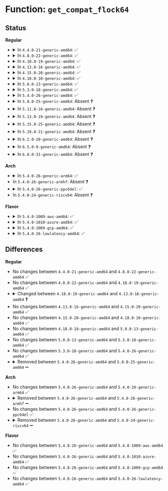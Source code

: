 # Function: <code>get_compat_flock64</code>

## Status
<b>Regular</b>
<ul>
<li>
<details>
<summary>In <code>4.4.0-21-generic-amd64</code>: ✅</summary>

```c
int get_compat_flock64(struct flock * kfl, struct compat_flock64 * ufl)
```

```json
{
  "name": "get_compat_flock64",
  "collision_type": "Unique Static",
  "inline_type": "No",
  "funcs": [
    {
      "addr": 18446744071581348320,
      "name": "get_compat_flock64",
      "external": false,
      "loc": "fs/compat.c:375",
      "file": "fs/compat.c",
      "inline": "seen, unknown",
      "caller_inline": [],
      "caller_func": []
    }
  ],
  "symbols": [
    {
      "addr": 18446744071581348320,
      "name": "get_compat_flock64",
      "section": ".text",
      "bind": "STB_LOCAL",
      "size": 135
    }
  ]
}
```
</details>
</li>
<li>
<details>
<summary>In <code>4.8.0-22-generic-amd64</code>: ✅</summary>

```c
int get_compat_flock64(struct flock * kfl, struct compat_flock64 * ufl)
```

```json
{
  "name": "get_compat_flock64",
  "collision_type": "Unique Static",
  "inline_type": "No",
  "funcs": [
    {
      "addr": 18446744071581529136,
      "name": "get_compat_flock64",
      "external": false,
      "loc": "fs/compat.c:375",
      "file": "fs/compat.c",
      "inline": "seen, unknown",
      "caller_inline": [],
      "caller_func": []
    }
  ],
  "symbols": [
    {
      "addr": 18446744071581529136,
      "name": "get_compat_flock64",
      "section": ".text",
      "bind": "STB_LOCAL",
      "size": 131
    }
  ]
}
```
</details>
</li>
<li>
<details>
<summary>In <code>4.10.0-19-generic-amd64</code>: ✅</summary>

```c
int get_compat_flock64(struct flock * kfl, struct compat_flock64 * ufl)
```

```json
{
  "name": "get_compat_flock64",
  "collision_type": "Unique Static",
  "inline_type": "No",
  "funcs": [
    {
      "addr": 18446744071581615136,
      "name": "get_compat_flock64",
      "external": false,
      "loc": "fs/compat.c:361",
      "file": "fs/compat.c",
      "inline": "seen, unknown",
      "caller_inline": [],
      "caller_func": []
    }
  ],
  "symbols": [
    {
      "addr": 18446744071581615136,
      "name": "get_compat_flock64",
      "section": ".text",
      "bind": "STB_LOCAL",
      "size": 131
    }
  ]
}
```
</details>
</li>
<li>
<details>
<summary>In <code>4.13.0-16-generic-amd64</code>: ✅</summary>

```c
int get_compat_flock64(struct flock * kfl, const struct compat_flock64 * ufl)
```

```json
{
  "name": "get_compat_flock64",
  "collision_type": "Unique Static",
  "inline_type": "No",
  "funcs": [
    {
      "addr": 18446744071581358160,
      "name": "get_compat_flock64",
      "external": false,
      "loc": "fs/fcntl.c:543",
      "file": "fs/fcntl.c",
      "inline": "seen, unknown",
      "caller_inline": [],
      "caller_func": [
        "fs/fcntl.c:compat_SyS_fcntl",
        "fs/fcntl.c:compat_SyS_fcntl"
      ]
    }
  ],
  "symbols": [
    {
      "addr": 18446744071581358160,
      "name": "get_compat_flock64",
      "section": ".text",
      "bind": "STB_LOCAL",
      "size": 124
    }
  ]
}
```
</details>
</li>
<li>
<details>
<summary>In <code>4.15.0-20-generic-amd64</code>: ✅</summary>

```c
int get_compat_flock64(struct flock * kfl, const struct compat_flock64 * ufl)
```

```json
{
  "name": "get_compat_flock64",
  "collision_type": "Unique Static",
  "inline_type": "No",
  "funcs": [
    {
      "addr": 18446744071581499296,
      "name": "get_compat_flock64",
      "external": false,
      "loc": "fs/fcntl.c:544",
      "file": "fs/fcntl.c",
      "inline": "seen, unknown",
      "caller_inline": [],
      "caller_func": [
        "fs/fcntl.c:compat_SyS_fcntl",
        "fs/fcntl.c:compat_SyS_fcntl"
      ]
    }
  ],
  "symbols": [
    {
      "addr": 18446744071581499296,
      "name": "get_compat_flock64",
      "section": ".text",
      "bind": "STB_LOCAL",
      "size": 124
    }
  ]
}
```
</details>
</li>
<li>
<details>
<summary>In <code>4.18.0-10-generic-amd64</code>: ✅</summary>

```c
int get_compat_flock64(struct flock * kfl, const struct compat_flock64 * ufl)
```

```json
{
  "name": "get_compat_flock64",
  "collision_type": "Unique Static",
  "inline_type": "No",
  "funcs": [
    {
      "addr": 18446744071581655760,
      "name": "get_compat_flock64",
      "external": false,
      "loc": "fs/fcntl.c:544",
      "file": "fs/fcntl.c",
      "inline": "seen, unknown",
      "caller_inline": [],
      "caller_func": [
        "fs/fcntl.c:do_compat_fcntl64",
        "fs/fcntl.c:do_compat_fcntl64"
      ]
    }
  ],
  "symbols": [
    {
      "addr": 18446744071581655760,
      "name": "get_compat_flock64",
      "section": ".text",
      "bind": "STB_LOCAL",
      "size": 114
    }
  ]
}
```
</details>
</li>
<li>
<details>
<summary>In <code>5.0.0-13-generic-amd64</code>: ✅</summary>

```c
int get_compat_flock64(struct flock * kfl, const struct compat_flock64 * ufl)
```

```json
{
  "name": "get_compat_flock64",
  "collision_type": "Unique Static",
  "inline_type": "No",
  "funcs": [
    {
      "addr": 18446744071581742048,
      "name": "get_compat_flock64",
      "external": false,
      "loc": "fs/fcntl.c:544",
      "file": "fs/fcntl.c",
      "inline": "seen, unknown",
      "caller_inline": [],
      "caller_func": [
        "fs/fcntl.c:do_compat_fcntl64",
        "fs/fcntl.c:do_compat_fcntl64"
      ]
    }
  ],
  "symbols": [
    {
      "addr": 18446744071581742048,
      "name": "get_compat_flock64",
      "section": ".text",
      "bind": "STB_LOCAL",
      "size": 114
    }
  ]
}
```
</details>
</li>
<li>
<details>
<summary>In <code>5.3.0-18-generic-amd64</code>: ✅</summary>

```c
int get_compat_flock64(struct flock * kfl, const struct compat_flock64 * ufl)
```

```json
{
  "name": "get_compat_flock64",
  "collision_type": "Unique Static",
  "inline_type": "No",
  "funcs": [
    {
      "addr": 18446744071581859312,
      "name": "get_compat_flock64",
      "external": false,
      "loc": "fs/fcntl.c:544",
      "file": "fs/fcntl.c",
      "inline": "seen, unknown",
      "caller_inline": [],
      "caller_func": [
        "fs/fcntl.c:do_compat_fcntl64",
        "fs/fcntl.c:do_compat_fcntl64",
        "fs/fcntl.c:do_compat_fcntl64",
        "fs/fcntl.c:do_compat_fcntl64"
      ]
    }
  ],
  "symbols": [
    {
      "addr": 18446744071581859312,
      "name": "get_compat_flock64",
      "section": ".text",
      "bind": "STB_LOCAL",
      "size": 114
    }
  ]
}
```
</details>
</li>
<li>
<details>
<summary>In <code>5.4.0-26-generic-amd64</code>: ✅</summary>

```c
int get_compat_flock64(struct flock * kfl, const struct compat_flock64 * ufl)
```

```json
{
  "name": "get_compat_flock64",
  "collision_type": "Unique Static",
  "inline_type": "No",
  "funcs": [
    {
      "addr": 18446744071581931664,
      "name": "get_compat_flock64",
      "external": false,
      "loc": "fs/fcntl.c:544",
      "file": "fs/fcntl.c",
      "inline": "seen, unknown",
      "caller_inline": [],
      "caller_func": [
        "fs/fcntl.c:do_compat_fcntl64",
        "fs/fcntl.c:do_compat_fcntl64",
        "fs/fcntl.c:do_compat_fcntl64",
        "fs/fcntl.c:do_compat_fcntl64"
      ]
    }
  ],
  "symbols": [
    {
      "addr": 18446744071581931664,
      "name": "get_compat_flock64",
      "section": ".text",
      "bind": "STB_LOCAL",
      "size": 114
    }
  ]
}
```
</details>
</li>
<li>
<details>
<summary>In <code>5.8.0-25-generic-amd64</code>: Absent ❓</summary>

```json
{
  "name": "get_compat_flock64",
  "collision_type": "Unique Static",
  "inline_type": "Full",
  "funcs": [
    {
      "addr": 18446744071582164733,
      "name": "get_compat_flock64",
      "external": false,
      "loc": "fs/fcntl.c:544",
      "file": "fs/fcntl.c",
      "inline": "not declared, inlined",
      "caller_inline": [
        "fs/fcntl.c:do_compat_fcntl64",
        "fs/fcntl.c:do_compat_fcntl64"
      ],
      "caller_func": []
    }
  ],
  "symbols": []
}
```
</details>
</li>
<li>
<details>
<summary>In <code>5.11.0-16-generic-amd64</code>: Absent ❓</summary>

```json
{
  "name": "get_compat_flock64",
  "collision_type": "Unique Static",
  "inline_type": "Full",
  "funcs": [
    {
      "addr": 18446744071582211181,
      "name": "get_compat_flock64",
      "external": false,
      "loc": "fs/fcntl.c:544",
      "file": "fs/fcntl.c",
      "inline": "not declared, inlined",
      "caller_inline": [
        "fs/fcntl.c:do_compat_fcntl64",
        "fs/fcntl.c:do_compat_fcntl64"
      ],
      "caller_func": []
    }
  ],
  "symbols": []
}
```
</details>
</li>
<li>
<details>
<summary>In <code>5.13.0-19-generic-amd64</code>: Absent ❓</summary>

```json
{
  "name": "get_compat_flock64",
  "collision_type": "Unique Static",
  "inline_type": "Full",
  "funcs": [
    {
      "addr": 18446744071582236157,
      "name": "get_compat_flock64",
      "external": false,
      "loc": "fs/fcntl.c:549",
      "file": "fs/fcntl.c",
      "inline": "not declared, inlined",
      "caller_inline": [
        "fs/fcntl.c:do_compat_fcntl64",
        "fs/fcntl.c:do_compat_fcntl64"
      ],
      "caller_func": []
    }
  ],
  "symbols": []
}
```
</details>
</li>
<li>
<details>
<summary>In <code>5.15.0-25-generic-amd64</code>: Absent ❓</summary>

```json
{
  "name": "get_compat_flock64",
  "collision_type": "Unique Static",
  "inline_type": "Full",
  "funcs": [
    {
      "addr": 18446744071582554749,
      "name": "get_compat_flock64",
      "external": false,
      "loc": "fs/fcntl.c:553",
      "file": "fs/fcntl.c",
      "inline": "not declared, inlined",
      "caller_inline": [
        "fs/fcntl.c:do_compat_fcntl64",
        "fs/fcntl.c:do_compat_fcntl64"
      ],
      "caller_func": []
    }
  ],
  "symbols": []
}
```
</details>
</li>
<li>
<details>
<summary>In <code>5.19.0-21-generic-amd64</code>: Absent ❓</summary>

```json
{
  "name": "get_compat_flock64",
  "collision_type": "Unique Static",
  "inline_type": "Full",
  "funcs": [
    {
      "addr": 18446744071583083298,
      "name": "get_compat_flock64",
      "external": false,
      "loc": "fs/fcntl.c:531",
      "file": "fs/fcntl.c",
      "inline": "not declared, inlined",
      "caller_inline": [
        "fs/fcntl.c:do_compat_fcntl64",
        "fs/fcntl.c:do_compat_fcntl64"
      ],
      "caller_func": []
    }
  ],
  "symbols": []
}
```
</details>
</li>
<li>
<details>
<summary>In <code>6.2.0-20-generic-amd64</code>: Absent ❓</summary>

```json
{
  "name": "get_compat_flock64",
  "collision_type": "Unique Static",
  "inline_type": "Full",
  "funcs": [
    {
      "addr": 18446744071583650706,
      "name": "get_compat_flock64",
      "external": false,
      "loc": "fs/fcntl.c:532",
      "file": "fs/fcntl.c",
      "inline": "not declared, inlined",
      "caller_inline": [
        "fs/fcntl.c:do_compat_fcntl64",
        "fs/fcntl.c:do_compat_fcntl64"
      ],
      "caller_func": []
    }
  ],
  "symbols": []
}
```
</details>
</li>
<li>
<details>
<summary>In <code>6.5.0-9-generic-amd64</code>: Absent ❓</summary>

```json
{
  "name": "get_compat_flock64",
  "collision_type": "Unique Static",
  "inline_type": "Full",
  "funcs": [
    {
      "addr": 18446744071583867805,
      "name": "get_compat_flock64",
      "external": false,
      "loc": "fs/fcntl.c:533",
      "file": "fs/fcntl.c",
      "inline": "not declared, inlined",
      "caller_inline": [
        "fs/fcntl.c:do_compat_fcntl64",
        "fs/fcntl.c:do_compat_fcntl64"
      ],
      "caller_func": []
    }
  ],
  "symbols": []
}
```
</details>
</li>
<li>
<details>
<summary>In <code>6.8.0-31-generic-amd64</code>: Absent ❓</summary>

```json
{
  "name": "get_compat_flock64",
  "collision_type": "Unique Static",
  "inline_type": "Full",
  "funcs": [
    {
      "addr": 18446744071584074861,
      "name": "get_compat_flock64",
      "external": false,
      "loc": "fs/fcntl.c:534",
      "file": "fs/fcntl.c",
      "inline": "not declared, inlined",
      "caller_inline": [
        "fs/fcntl.c:do_compat_fcntl64",
        "fs/fcntl.c:do_compat_fcntl64"
      ],
      "caller_func": []
    }
  ],
  "symbols": []
}
```
</details>
</li>
</ul>
<b>Arch</b>
<ul>
<li>
<details>
<summary>In <code>5.4.0-26-generic-arm64</code>: ✅</summary>

```c
int get_compat_flock64(struct flock * kfl, const struct compat_flock64 * ufl)
```

```json
{
  "name": "get_compat_flock64",
  "collision_type": "Unique Static",
  "inline_type": "No",
  "funcs": [
    {
      "addr": 18446603336493414840,
      "name": "get_compat_flock64",
      "external": false,
      "loc": "fs/fcntl.c:544",
      "file": "fs/fcntl.c",
      "inline": "seen, unknown",
      "caller_inline": [],
      "caller_func": [
        "fs/fcntl.c:do_compat_fcntl64",
        "fs/fcntl.c:do_compat_fcntl64",
        "fs/fcntl.c:do_compat_fcntl64",
        "fs/fcntl.c:do_compat_fcntl64"
      ]
    }
  ],
  "symbols": [
    {
      "addr": 18446603336493414840,
      "name": "get_compat_flock64",
      "section": ".text",
      "bind": "STB_LOCAL",
      "size": 148
    }
  ]
}
```
</details>
</li>
<li>
In <code>5.4.0-26-generic-armhf</code>: Absent ❓
</li>
<li>
<details>
<summary>In <code>5.4.0-26-generic-ppc64el</code>: ✅</summary>

```c
int get_compat_flock64(struct flock * kfl, const struct compat_flock64 * ufl)
```

```json
{
  "name": "get_compat_flock64",
  "collision_type": "Unique Static",
  "inline_type": "No",
  "funcs": [
    {
      "addr": 13835058055286973792,
      "name": "get_compat_flock64",
      "external": false,
      "loc": "fs/fcntl.c:544",
      "file": "fs/fcntl.c",
      "inline": "seen, unknown",
      "caller_inline": [],
      "caller_func": [
        "fs/fcntl.c:do_compat_fcntl64",
        "fs/fcntl.c:do_compat_fcntl64"
      ]
    }
  ],
  "symbols": [
    {
      "addr": 13835058055286973792,
      "name": "get_compat_flock64",
      "section": ".text",
      "bind": "STB_LOCAL",
      "size": 160
    }
  ]
}
```
</details>
</li>
<li>
In <code>5.4.0-24-generic-riscv64</code>: Absent ❓
</li>
</ul>
<b>Flavor</b>
<ul>
<li>
<details>
<summary>In <code>5.4.0-1009-aws-amd64</code>: ✅</summary>

```c
int get_compat_flock64(struct flock * kfl, const struct compat_flock64 * ufl)
```

```json
{
  "name": "get_compat_flock64",
  "collision_type": "Unique Static",
  "inline_type": "No",
  "funcs": [
    {
      "addr": 18446744071581900400,
      "name": "get_compat_flock64",
      "external": false,
      "loc": "fs/fcntl.c:544",
      "file": "fs/fcntl.c",
      "inline": "seen, unknown",
      "caller_inline": [],
      "caller_func": [
        "fs/fcntl.c:do_compat_fcntl64",
        "fs/fcntl.c:do_compat_fcntl64",
        "fs/fcntl.c:do_compat_fcntl64",
        "fs/fcntl.c:do_compat_fcntl64"
      ]
    }
  ],
  "symbols": [
    {
      "addr": 18446744071581900400,
      "name": "get_compat_flock64",
      "section": ".text",
      "bind": "STB_LOCAL",
      "size": 114
    }
  ]
}
```
</details>
</li>
<li>
<details>
<summary>In <code>5.4.0-1010-azure-amd64</code>: ✅</summary>

```c
int get_compat_flock64(struct flock * kfl, const struct compat_flock64 * ufl)
```

```json
{
  "name": "get_compat_flock64",
  "collision_type": "Unique Static",
  "inline_type": "No",
  "funcs": [
    {
      "addr": 18446744071581838352,
      "name": "get_compat_flock64",
      "external": false,
      "loc": "fs/fcntl.c:544",
      "file": "fs/fcntl.c",
      "inline": "seen, unknown",
      "caller_inline": [],
      "caller_func": [
        "fs/fcntl.c:do_compat_fcntl64",
        "fs/fcntl.c:do_compat_fcntl64",
        "fs/fcntl.c:do_compat_fcntl64",
        "fs/fcntl.c:do_compat_fcntl64"
      ]
    }
  ],
  "symbols": [
    {
      "addr": 18446744071581838352,
      "name": "get_compat_flock64",
      "section": ".text",
      "bind": "STB_LOCAL",
      "size": 114
    }
  ]
}
```
</details>
</li>
<li>
<details>
<summary>In <code>5.4.0-1009-gcp-amd64</code>: ✅</summary>

```c
int get_compat_flock64(struct flock * kfl, const struct compat_flock64 * ufl)
```

```json
{
  "name": "get_compat_flock64",
  "collision_type": "Unique Static",
  "inline_type": "No",
  "funcs": [
    {
      "addr": 18446744071581891712,
      "name": "get_compat_flock64",
      "external": false,
      "loc": "fs/fcntl.c:544",
      "file": "fs/fcntl.c",
      "inline": "seen, unknown",
      "caller_inline": [],
      "caller_func": [
        "fs/fcntl.c:do_compat_fcntl64",
        "fs/fcntl.c:do_compat_fcntl64",
        "fs/fcntl.c:do_compat_fcntl64",
        "fs/fcntl.c:do_compat_fcntl64"
      ]
    }
  ],
  "symbols": [
    {
      "addr": 18446744071581891712,
      "name": "get_compat_flock64",
      "section": ".text",
      "bind": "STB_LOCAL",
      "size": 114
    }
  ]
}
```
</details>
</li>
<li>
<details>
<summary>In <code>5.4.0-26-lowlatency-amd64</code>: ✅</summary>

```c
int get_compat_flock64(struct flock * kfl, const struct compat_flock64 * ufl)
```

```json
{
  "name": "get_compat_flock64",
  "collision_type": "Unique Static",
  "inline_type": "No",
  "funcs": [
    {
      "addr": 18446744071581961952,
      "name": "get_compat_flock64",
      "external": false,
      "loc": "fs/fcntl.c:544",
      "file": "fs/fcntl.c",
      "inline": "seen, unknown",
      "caller_inline": [],
      "caller_func": [
        "fs/fcntl.c:do_compat_fcntl64",
        "fs/fcntl.c:do_compat_fcntl64",
        "fs/fcntl.c:do_compat_fcntl64",
        "fs/fcntl.c:do_compat_fcntl64"
      ]
    }
  ],
  "symbols": [
    {
      "addr": 18446744071581961952,
      "name": "get_compat_flock64",
      "section": ".text",
      "bind": "STB_LOCAL",
      "size": 114
    }
  ]
}
```
</details>
</li>
</ul>

## Differences
<b>Regular</b>
<ul>
<li>
No changes between <code>4.4.0-21-generic-amd64</code> and <code>4.8.0-22-generic-amd64</code> ✅
</li>
<li>
No changes between <code>4.8.0-22-generic-amd64</code> and <code>4.10.0-19-generic-amd64</code> ✅
</li>
<li>
<details>
<summary>Changed between <code>4.10.0-19-generic-amd64</code> and <code>4.13.0-16-generic-amd64</code> ❓</summary>
<ul>
<li>
<b>Param type changed. </b>
<code>struct compat_flock64 * ufl</code> ➡️ <code>const struct compat_flock64 * ufl</code>
</li>
</ul>
</details>
</li>
<li>
No changes between <code>4.13.0-16-generic-amd64</code> and <code>4.15.0-20-generic-amd64</code> ✅
</li>
<li>
No changes between <code>4.15.0-20-generic-amd64</code> and <code>4.18.0-10-generic-amd64</code> ✅
</li>
<li>
No changes between <code>4.18.0-10-generic-amd64</code> and <code>5.0.0-13-generic-amd64</code> ✅
</li>
<li>
No changes between <code>5.0.0-13-generic-amd64</code> and <code>5.3.0-18-generic-amd64</code> ✅
</li>
<li>
No changes between <code>5.3.0-18-generic-amd64</code> and <code>5.4.0-26-generic-amd64</code> ✅
</li>
<li>
<details>
<summary>Removed between <code>5.4.0-26-generic-amd64</code> and <code>5.8.0-25-generic-amd64</code> ➖</summary>

```c
int get_compat_flock64(struct flock * kfl, const struct compat_flock64 * ufl)
```
</details>
</li>
</ul>
<b>Arch</b>
<ul>
<li>
No changes between <code>5.4.0-26-generic-amd64</code> and <code>5.4.0-26-generic-arm64</code> ✅
</li>
<li>
<details>
<summary>Removed between <code>5.4.0-26-generic-amd64</code> and <code>5.4.0-26-generic-armhf</code> ➖</summary>

```c
int get_compat_flock64(struct flock * kfl, const struct compat_flock64 * ufl)
```
</details>
</li>
<li>
No changes between <code>5.4.0-26-generic-amd64</code> and <code>5.4.0-26-generic-ppc64el</code> ✅
</li>
<li>
<details>
<summary>Removed between <code>5.4.0-26-generic-amd64</code> and <code>5.4.0-24-generic-riscv64</code> ➖</summary>

```c
int get_compat_flock64(struct flock * kfl, const struct compat_flock64 * ufl)
```
</details>
</li>
</ul>
<b>Flavor</b>
<ul>
<li>
No changes between <code>5.4.0-26-generic-amd64</code> and <code>5.4.0-1009-aws-amd64</code> ✅
</li>
<li>
No changes between <code>5.4.0-26-generic-amd64</code> and <code>5.4.0-1010-azure-amd64</code> ✅
</li>
<li>
No changes between <code>5.4.0-26-generic-amd64</code> and <code>5.4.0-1009-gcp-amd64</code> ✅
</li>
<li>
No changes between <code>5.4.0-26-generic-amd64</code> and <code>5.4.0-26-lowlatency-amd64</code> ✅
</li>
</ul>
